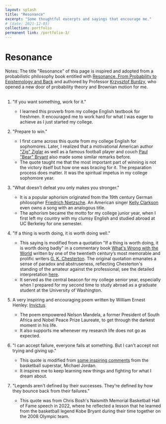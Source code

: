 ```yaml
---
layout: splash
title: "Resonance"
excerpt: "Some thoughtful excerpts and sayings that encourage me."
# (date: 2021-12-03)
collection: portfolio
permanent link: /portfolio-3/
---
```


<h1>Resonance</h1>

Notes: The title "Resonance" of this page is inspired and adopted from a probabilistic philosophy book entitled with [Resonance. From Probability to Epistemology and Back](https://www.worldscientific.com/worldscibooks/10.1142/p1073) and authored by Professor [Krzysztof Burdzy](https://sites.math.washington.edu/~burdzy/), who opened a new door of probability theory and Brownian motion for me.
<br/>
<br/>

1. "If you want something, work for it."
   * I learned this proverb from my college English textbook for freshmen. It encouraged me to work hard for what I was eager to achieve as I just started my college. 

2. "Prepare to win."
   * I first came across this quote from my college English for sophomores. Later, I realized that a motivational American author ["Zig" Ziglar](https://en.wikipedia.org/wiki/Zig_Ziglar) as well as a famous football player and couch [Paul "Bear" Bryant](https://en.wikipedia.org/wiki/Bear_Bryant) also made some similar remarks before. 
   * The quote taught me that the most important part of winning is not the victory itself but how one was bracing for it. The preparation process does matter. It was the spiritual impetus in my college sophomore year. 

3. "What doesn't defeat you only makes you stronger."
   * It is a popular aphorism originated from the 19th century German philosopher [Friedrich Nietzsche](https://en.wikipedia.org/wiki/Friedrich_Nietzsche). An American singer [Kelly Clarkson](https://en.wikipedia.org/wiki/Kelly_Clarkson) even owns a song with an analogous title.
   * The aphorism became the motto for my college junior year, when I first left my country with my clumsy English and studied abroad at UC Berkeley for one semester.

4. "If a thing is worth doing, it is worth doing well."
   * This saying is modified from a quotation "If a thing is worth doing, it is worth doing badly" in a commentary book [What's Wrong with the World](https://www.chesterton.org/store/product/whats-wrong-with-the-world-2/) written by one of the twentieth century’s most memorable and prolific writers [G. K. Chesterton](https://en.wikipedia.org/wiki/G._K._Chesterton). The original quotation emanates a sense of paradox and abstruseness, reflecting Chesterton's standing of the amateur against the professional; see the detailed interpretation [here](https://www.chesterton.org/a-thing-worth-doing/).
   * It served as the central beacon for my college senior year, especially when I prepared for my second time to study abroad as a graduate student at the University of Washington.

5. A very inspiring and encouraging poem written by William Ernest Henley: [Invictus](https://www.poetryfoundation.org/poems/51642/invictus). 
   * The poem empowered Nelson Mandela, a former President of South Africa and Nobel Peace Prize Laureate, to get through the darkest moment in his life.
   * It also supports me whenever my research life does not go as expected.
  
6. "I can accept failure, everyone fails at something. But I can't accept not trying and giving up."
   * This quote is modified from [some inspiring comments](https://medium.com/upchapter/i-can-accept-failure-everyone-fails-at-something-ce9b0881ab33) from the basketball superstar, Michael Jordan.
   * It inspires me to keep learning new things and fighting for what I dream about.

7. "Legends aren't defined by their successes. They're defined by how they bounce back from their failures."
   * This quote was from Chris Bosh's Naismith Memorial Basketball Hall of Fame speech in 2022, where he reflected a lesson that he learned from the basketball legend Kobe Bryant during their time together on the 2008 Olympic team.
